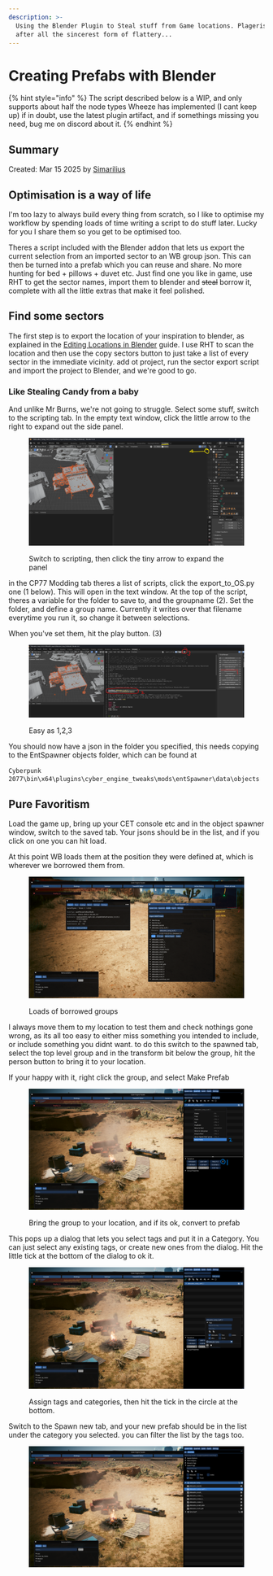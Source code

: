 ```yaml
---
description: >-
  Using the Blender Plugin to Steal stuff from Game locations. Plagerism is
  after all the sincerest form of flattery...
---
```


# Creating Prefabs with Blender

{% hint style="info" %}
The script described below is a WIP, and only supports about half the node types Wheeze has implemented (I cant keep up) if in doubt, use the latest plugin artifact, and if somethings missing you need, bug me on discord about it.
{% endhint %}

## Summary

Created: Mar 15 2025 by  [Simarilius](https://app.gitbook.com/u/G2MqNkfgTlQ1R3G4B5s6WefLjdy2 "mention")

## Optimisation is a way of life

I'm too lazy to always build every thing from scratch, so I like to optimise my workflow by spending loads of time writing a script to do stuff later. Lucky for you I share them so you get to be optimised too.

Theres a script included with the Blender addon that lets us export the current selection from an imported sector to an WB group json. This can then be turned into a prefab which you can reuse and share. No more hunting for bed + pillows + duvet etc. Just find one you like in game, use RHT to get the sector names, import them to blender and ~~steal~~  borrow it, complete with all the little extras that make it feel polished.

## Find some sectors

The first step is to export the location of your inspiration to blender, as explained in the [Editing Locations in Blender](../../miscellaneous/editing-locations-in-blender.md) guide. I use RHT to scan the location and then use the copy sectors button to just take a list of every sector in the immediate vicinity. add ot project, run the sector export script and import the project to Blender, and we're good to go.&#x20;

### Like Stealing Candy from a baby

And unlike Mr Burns, we're not going to struggle. Select some stuff, switch to the scripting tab. In the empty text window, click the little arrow to the right to expand out the side panel.

<figure><img src="../../../../.gitbook/assets/script list.png" alt=""><figcaption><p>Switch to scripting, then click the tiny arrow to expand the panel</p></figcaption></figure>

in the CP77 Modding tab theres a list of scripts, click the export\_to\_OS.py one (1 below). This will open in the text window. At the top of the script, theres a variable for the folder to save to, and the groupname (2). Set the folder, and define a group name. Currently it writes over that filename everytime you run it, so change it between selections.

When you've set them, hit the play button. (3)

<figure><img src="../../../../.gitbook/assets/export_to_OS.png" alt=""><figcaption><p>Easy as 1,2,3</p></figcaption></figure>

You should now have a json in the folder you specified, this needs copying to the EntSpawner objects folder, which can be found at&#x20;

```
Cyberpunk 2077\bin\x64\plugins\cyber_engine_tweaks\mods\entSpawner\data\objects
```

## Pure Favoritism

Load the game up, bring up your CET console etc and in the object spawner window, switch to the saved tab. Your jsons should be in the list, and if you click on one you can hit load.

At this point WB loads them at the position they were defined at, which is wherever we borrowed them from.&#x20;

<figure><img src="../../../../.gitbook/assets/world_editing_prefab_group.png" alt=""><figcaption><p>Loads of borrowed groups</p></figcaption></figure>

I always move them to my location to test them and check nothings gone wrong, as its all too easy to either miss something you intended to include, or include something you didnt want. to do this switch to the spawned tab, select the top level group and in the transform bit below the group, hit the person button to bring it to your location.&#x20;

If your happy with it, right click the group, and select Make Prefab

<figure><img src="../../../../.gitbook/assets/world_editing_prefab_group_1.png" alt=""><figcaption><p>Bring the group to your location, and if its ok, convert to prefab</p></figcaption></figure>

This pops up a dialog that lets you select tags and put it in a Category.  You can just select any existing tags, or create new ones from the dialog. Hit the little tick at the bottom of the dialog to ok it.

<figure><img src="../../../../.gitbook/assets/world_editing_prefab_group_2.png" alt=""><figcaption><p>Assign tags and categories, then hit the tick in the circle at the bottom.</p></figcaption></figure>

Switch to the Spawn new tab, and your new prefab should be in the list under the category you selected. you can filter the list by the tags too.

<figure><img src="../../../../.gitbook/assets/world_editing_prefab_group_3.png" alt=""><figcaption></figcaption></figure>

